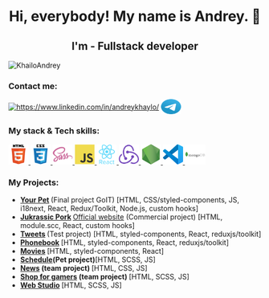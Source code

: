 <h1 align="center">Hi, everybody! My name is Andrey. 👋</h1>

<h2 align="center">I'm - Fullstack developer</h2>

<p align="left"> <img src="https://komarev.com/ghpvc/?username=KhailoAndrey&label=Profile%20views&color=0e75b6&style=flat" alt="KhailoAndrey" /> </p>

<h3 align="left">Contact me:</h3>
<p align="left">
<a href="https://www.linkedin.com/in/andreykhaylo/" target="_blank"><img align="center" src="https://raw.githubusercontent.com/rahuldkjain/github-profile-readme-generator/master/src/images/icons/Social/linked-in-alt.svg" alt="https://www.linkedin.com/in/andreykhaylo/" height="30" width="40" /></a>
<a href="https://t.me/Andreij" target="blank"><img align="center" src="./telegram.svg" alt="https://t.me/Andreij" height="30" width="40" /></a>
</p>

<h3 align="left">My stack & Tech skills:</h3>
<p align="left"> 
<a href="https://developer.mozilla.org/en-US/docs/Web/HTML" target="_blank" rel="noreferrer"> 
<img src="https://raw.githubusercontent.com/devicons/devicon/master/icons/html5/html5-original-wordmark.svg" alt="html5" width="40" height="40"/> 
</a> 
<a href="https://developer.mozilla.org/en-US/docs/Web/CSS" target="_blank" rel="noreferrer"> 
<img src="https://raw.githubusercontent.com/devicons/devicon/master/icons/css3/css3-original-wordmark.svg" alt="css3" width="40" height="40"/> 
</a> 
<a href="https://sass-lang.com/documentation/" target="_blank" rel="noreferrer"> 
<img src="https://raw.githubusercontent.com/devicons/devicon/master/icons/sass/sass-original.svg" alt="sass" width="40" height="40"/> 
</a>

<a href="https://developer.mozilla.org/en-US/docs/Web/JavaScript" target="_blank" rel="noreferrer"> 
<img src="https://raw.githubusercontent.com/devicons/devicon/master/icons/javascript/javascript-original.svg" alt="javascript" width="40" height="40"/>
</a>
<a href="https://reactjs.org/" target="_blank" rel="noreferrer">
<img src="https://raw.githubusercontent.com/devicons/devicon/master/icons/react/react-original-wordmark.svg" alt="react" width="40" height="40"/>
</a>
<a href="https://redux.js.org" target="_blank" rel="noreferrer">
<img src="https://raw.githubusercontent.com/devicons/devicon/master/icons/redux/redux-original.svg" alt="redux" width="40" height="40"/>
</a>
<a href="https://nodejs.org" target="_blank" rel="noreferrer">
<img src="https://raw.githubusercontent.com/github/explore/80688e429a7d4ef2fca1e82350fe8e3517d3494d/topics/nodejs/nodejs.png" alt="redux" width="40" height="40"/>
</a>
<a href="https://code.visualstudio.com/" target="_blank" rel="noreferrer">
<img src="https://raw.githubusercontent.com/github/explore/80688e429a7d4ef2fca1e82350fe8e3517d3494d/topics/visual-studio-code/visual-studio-code.png" alt="redux" width="40" height="40"/>
</a>
<a href="https://www.mongodb.com/" target="_blank" rel="noreferrer">
<img src="https://raw.githubusercontent.com/github/explore/80688e429a7d4ef2fca1e82350fe8e3517d3494d/topics/mongodb/mongodb.png" alt="redux" width="40" height="40"/>
</a>
</p>

<h3 align="left">My Projects:</h3>
<ul>
<li>
<b><a href="https://khailoandrey.github.io/final-project-frontend/" target="_blank" rel="noreferrer">Your Pet</a> </b>(Final project GoIT) </b>[HTML, CSS/styled-components, JS, i18next, React, Redux/Toolkit, Node.js, custom hooks]
</li>
<li>
<b><a href="https://khailoandrey.github.io/jukrassic-pork/" target="_blank" rel="noreferrer">Jukrassic Pork</a> </b><a href="http://www.pork.com.ua/">Official website</a> </b>(Commercial project) </b>[HTML, module.scc, React, custom hooks]
</li>
<li>
<b><a href="https://khailoandrey.github.io/testwork" target="_blank" rel="noreferrer">Tweets</a> </b>(Test project) </b>[HTML, styled-components, React, reduxjs/toolkit]
</li>
<li>
<b><a href="https://github.com/KhailoAndrey/goit-react-hw-08-phonebook" target="_blank" rel="noreferrer">Phonebook</a> </b>[HTML, styled-components, React, reduxjs/toolkit]
</li>
<li>
<b><a href="https://khailoandrey.github.io/goit-react-hw-05-movies/" target="_blank" rel="noreferrer">Movies</a> </b>[HTML, styled-components, React]
</li>
<li>
<b><a href="https://khailoandrey.github.io/My_Project/" target="_blank" rel="noreferrer">Schedule</a>(Pet project)</b>[HTML, SCSS, JS]
</li>
<li>
<b><a href="https://dimakhukr.github.io/project_13_js/" target="_blank" rel="noreferrer">News</a> (team project) </b>[HTML, CSS, JS] 
</li>
<li>
<b><a href="https://khailoandrey.github.io/Project_13/" target="_blank" rel="noreferrer">Shop for gamers</a> (team project) </b>[HTML, SCSS, JS] 
</li>
<li>
<b><a href="https://khailoandrey.github.io/goit-markup-hw-08/" target="_blank" rel="noreferrer">Web Studio</a> </b>[HTML, SCSS, JS]
</li>


</ul>
